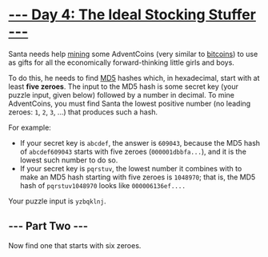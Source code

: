 # [--- Day 4: The Ideal Stocking Stuffer ---][4]

Santa needs help [mining][1] some AdventCoins (very similar to [bitcoins][2]) to use as gifts for all the economically forward-thinking little girls and boys.

To do this, he needs to find [MD5][3] hashes which, in hexadecimal, start with at least **five zeroes**. The input to the MD5 hash is some secret key (your puzzle input, given below) followed by a number in decimal. To mine AdventCoins, you must find Santa the lowest positive number (no leading zeroes: `1`, `2`, `3`, ...) that produces such a hash.

For example:

* If your secret key is `abcdef`, the answer is `609043`, because the MD5 hash of `abcdef609043` starts with five zeroes (`000001dbbfa...`), and it is the lowest such number to do so.
* If your secret key is `pqrstuv`, the lowest number it combines with to make an MD5 hash starting with five zeroes is `1048970`; that is, the MD5 hash of `pqrstuv1048970` looks like `000006136ef....`

Your puzzle input is `yzbqklnj`.

[1]: https://en.wikipedia.org/wiki/Bitcoin#Mining
[2]: https://en.wikipedia.org/wiki/Bitcoin
[3]: https://en.wikipedia.org/wiki/MD5
[4]: https://adventofcode.com/2015/day/4

## --- Part Two ---

Now find one that starts with six zeroes.
